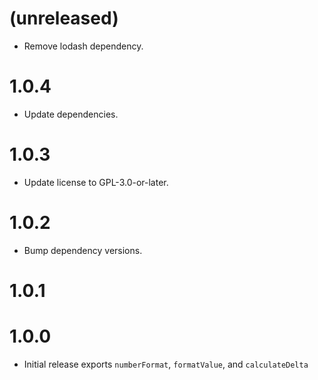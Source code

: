 # (unreleased)
- Remove lodash dependency.

# 1.0.4

- Update dependencies.

# 1.0.3

- Update license to GPL-3.0-or-later.

# 1.0.2

- Bump dependency versions.

# 1.0.1

# 1.0.0

- Initial release exports `numberFormat`, `formatValue`, and `calculateDelta`
